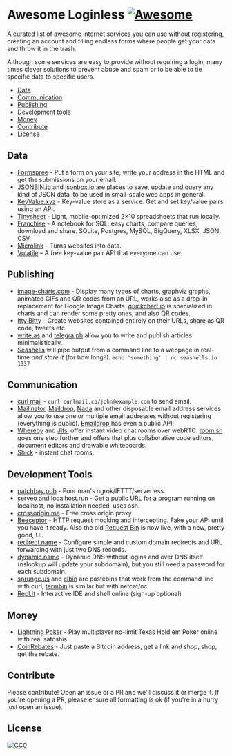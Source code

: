 # Awesome Loginless [![Awesome](https://cdn.rawgit.com/sindresorhus/awesome/d7305f38d29fed78fa85652e3a63e154dd8e8829/media/badge.svg)](https://github.com/sindresorhus/awesome)

A curated list of awesome internet services you can use without registering, creating an account and filling endless forms where people get your data and throw it in the trash.

Although some services are easy to provide without requiring a login, many times clever solutions to prevent abuse and spam or to be able to tie specific data to specific users.

* [Data](#data)
* [Communication](#communication)
* [Publishing](#publishing)
* [Development tools](#development-tools)
* [Money](#money)
* [Contribute](#contribute)
* [License](#license)

## Data
* [Formspree](https://formspree.io/) - Put a form on your site, write your address in the HTML and get the submissions on your email.
* [JSONBIN.io](https://jsonbin.io/) and [jsonbox.io](https://jsonbox.io/) are places to save, update and query any kind of JSON data, to be used in small-scale web apps in general.
* [KeyValue.xyz](https://keyvalue.xyz/) - Key-value store as a service. Get and set key/value pairs using an API.
* [Tinysheet](https://tinysheet.com/) - Light, mobile-optimized 2×10 spreadsheets that run locally.
* [Franchise](https://franchise.cloud/) - A notebook for SQL: easy charts, compare queries, download and share. SQLite, Postgres, MySQL, BigQuery, XLSX, JSON, CSV.
* [Microlink](https://microlink.io) – Turns websites into data.
* [Volatile](https://volatile.wtf/) – A free key-value pair API that everyone can use.

## Publishing
* [image-charts.com](https://www.image-charts.com/) - Display many types of charts, graphviz graphs, animated GIFs and QR codes from an URL, works also as a drop-in replacement for Google Image Charts. [quickchart.io](https://quickchart.io/) is specialized in charts and can render some pretty ones, and also QR codes.
* [Itty Bitty](https://about.bitty.site) - Create websites contained entirely on their URLs, share as QR code, tweets etc.
* [write.as](https://write.as/) and [telegra.ph](https://telegra.ph/) allow you to write and publish articles minimalistically.
* [Seashells](https://seashells.io/) will pipe output from a command line to a webpage in real-time _and store it_ (for how long?). `echo 'something' | nc seashells.io 1337`

## Communication
* [curl mail](https://curlmail.co/) - `curl curlmail.co/john@example.com` to send email.
* [Mailinator](https://www.mailinator.com/), [Maildrop](https://maildrop.cc/), [Nada](https://getnada.com/) and other disposable email address services allow you to use one or multiple email addresses without registering (everything is public). [Emaildrop](https://www.emaildrop.io/v1) has even a public API!
* [Whereby](https://whereby.com/) and [Jitsi](https://meet.jit.si/) offer instant video chat rooms over webRTC. [room.sh](https://room.sh/) goes one step further and offers that plus collaborative code editors, document editors and drawable whiteboards.
* [Shick](https://shick.me) - instant chat rooms.

## Development Tools
* [patchbay.pub](https://patchbay.pub/) - Poor man's ngrok/IFTTT/serverless.
* [serveo](http://serveo.net/) and [localhost.run](http://localhost.run/) - Get a public URL for a program running on localhost, no installation needed, uses ssh.
* [crossorigin.me](https://corsproxy.github.io/) - Free cross origin proxy
* [Beeceptor](https://beeceptor.com/) - HTTP request mocking and intercepting. Fake your API until you have it ready. Also the old [Request Bin](https://requestbin.com/) is now live, with a new, pretty good, UI.
* [redirect.name](https://redirect.name/) - Configure simple and custom domain redirects and URL forwarding with just two DNS records.
* [dynamic.name](https://dynamic.name/) - Dynamic DNS without logins and over DNS itself (nslookup will update your subdomain), but you still need a password for each subdomain.
* [sprunge.us](http://sprunge.us/) and [clbin](https://clbin.com/) are pastebins that work from the command line with curl, [termbin](https://www.termbin.com/) is similar but with netcat/nc.
* [Repl.it](https://repl.it/) - Interactive IDE and shell online (sign-up optional)

## Money
* [Lightning Poker](https://lightning-poker.com) - Play multiplayer no-limit Texas Hold'em Poker online with real satoshis.
* [CoinRebates](https://www.coinrebates.com) - Just paste a Bitcoin address, get a link and shop, shop, get the rebate.


## Contribute
Please contribute! Open an issue or a PR and we'll discuss it or merge it. If you're opening a PR, please ensure all formatting is ok (if you're in a hurry just open an issue).

## License
[![CC0](https://licensebuttons.net/p/zero/1.0/88x31.png)](https://creativecommons.org/publicdomain/zero/1.0/)
